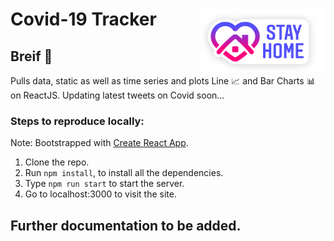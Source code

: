 # Covid-19 Tracker <img src = "https://github.com/priyanshsingh/covid19-tracker/blob/master/stay%20home.jpeg" height = "100px" width="200px" align = "right"/>
## Breif :book:
Pulls data, static as well as time series and plots Line  :chart_with_upwards_trend: and Bar Charts :bar_chart: on ReactJS.
Updating latest tweets on Covid soon...

### Steps to reproduce locally:
Note: Bootstrapped with [Create React App](https://github.com/facebook/create-react-app).
1. Clone the repo.
2. Run ```npm install```, to install all the dependencies.
3. Type ```npm run start``` to start the server.
4. Go to localhost:3000 to visit the site.

## Further documentation to be added.
